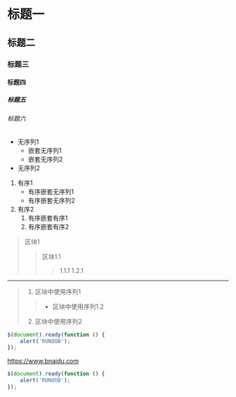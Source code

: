 # 标题一
## 标题二
### 标题三
#### 标题四
##### 标题五
###### 标题六
* 无序列1
    * 嵌套无序列1
    - 嵌套无序列2
* 无序列2
1. 有序1
    - 有序嵌套无序列1
    - 有序嵌套无序列2
2. 有序2
    1. 有序嵌套有序1
    2. 有序嵌套有序2
>区块1
>>区块1.1
>>>1.1.1
>>>1.2.1
*** 
>1. 区块中使用序列1
>>* 区块中使用序列1.2
>2. 区块中使用序列2
```javascript
$(document).ready(function () {
    alert('RUNOOB');
});
```
<https://www.bnaidu.com>

```javascript
$(document).ready(function () {
    alert('RUNOOB');
});
```
  

